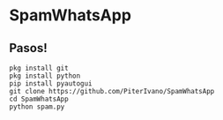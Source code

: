 # SpamWhatsApp

<h2>Pasos!</h2>
<pre><code>pkg install git
pkg install python
pip install pyautogui
git clone https://github.com/PiterIvano/SpamWhatsApp
cd SpamWhatsApp
python spam.py
</code></pre>
